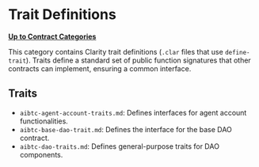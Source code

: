 # Trait Definitions

**[Up to Contract Categories](../README.md)**

This category contains Clarity trait definitions (`.clar` files that use `define-trait`). Traits define a standard set of public function signatures that other contracts can implement, ensuring a common interface.

## Traits

- `aibtc-agent-account-traits.md`: Defines interfaces for agent account functionalities.
- `aibtc-base-dao-trait.md`: Defines the interface for the base DAO contract.
- `aibtc-dao-traits.md`: Defines general-purpose traits for DAO components.
